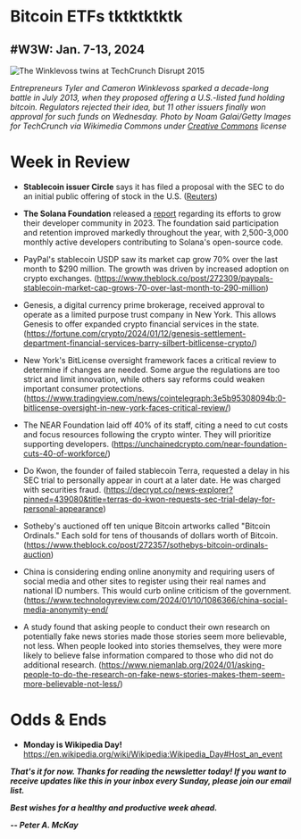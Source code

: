 # Bitcoin ETFs tktktktktk
## #W3W: Jan. 7-13, 2024

![The Winklevoss twins at TechCrunch Disrupt 2015](https://upload.wikimedia.org/wikipedia/commons/d/d1/TechCrunch_Disrupt_NY_2015_-_Day_3_%2817391082682%29.jpg)

*Entrepreneurs Tyler and Cameron Winklevoss sparked a decade-long battle in July 2013, when they proposed offering a U.S.-listed fund holding bitcoin. Regulators rejected their idea, but 11 other issuers finally won approval for such funds on Wednesday. Photo by Noam Galai/Getty Images for TechCrunch via Wikimedia Commons under [Creative Commons](https://creativecommons.org/licenses/by/2.0/deed.en) license*


<!--









- The fight for a bitcoin ETF spanned [more than a decade](https://www.msn.com/en-us/money/markets/bitcoin-etf-approval-marks-conclusion-of-a-decade-long-journey/ar-AA1mNsj0) of twists and turns.

- Weekly decline of about 2%, leaving the token just above $42,000 in weekend trading.




Former Goldman Sachs executive and early bitcoin investor Raoul Pal on the Crypto Banter podcast at https://www.youtube.com/watch?v=EHtnZM2QVjU&t=1080s:

"You can either take it as, 'Well, Gary's won and we kind of put it inside Wall Street's walls.' Or: We put the Trojan horse inside of Wall Street. I'll go with the latter."

<!--

**When the New York Stock Exchange's founders** famously convened [under a buttonwood tree](https://en.wikipedia.org/wiki/Buttonwood_Agreement) in 1792, they weren't trying to create an exchange-traded fund.

ETFs, but also REITS, SPACs, and probably a few other things



XYZ Widget Co.







**An old saying has it that you can't fight city hall.** But the Securities and Exchange Commission? They can be beaten, eventually, with enough effort.

**This isn't your grandfather's stock market.**


<!--

XYZ Widget Co.

If you think the bitcoin ETF is weird, you haven't poked around through some of the *other* stuff that's

Almost one-third of the U.S. stock market's $50 trillion valuation now comprises stuff that doesn't fit the ol' XYZ Widget Co. pattern, things that aren't shares issued by a single company. Exchange-Traded Funds, Real Estate Investment Trusts, and Special-Purpose Acquisition Companies.

The modern stock market is best understood as an abstraction layer through which all sorts of assets are available. That includes, but in spectacular fashion isn't at all limited to, single-company stocks.  

It's also impossibly broad for the SEC to make rules on in an intellectually consistent way. At some point, if everything is allowed, then nothing can be banned.




https://www.msn.com/en-us/money/markets/bitcoin-etf-approval-marks-conclusion-of-a-decade-long-journey/ar-AA1mNsj0


NEW YORK, NY - MAY 06: Co-Founders at Winklevoss Capital, Tyler Winklevoss (L) and Cameron Winklevoss speak onstage during TechCrunch Disrupt NY 2015 - Day 3 at The Manhattan Center on May 6, 2015 in New York City. (Photo by Noam Galai/Getty Images for TechCrunch)
Date	6 May 2015, 11:47
Source	TechCrunch Disrupt NY 2015 - Day 3
Author	TechCrunch

https://commons.wikimedia.org/wiki/File:TechCrunch_Disrupt_NY_2015_-_Day_3_(17391082682).jpg






Is at least 10 years, dating back to when Gemini funded.

At least 11 years in the making...

Spot bitcoin ETF. oil prices. If you manipulate the underlying asset, then you manipulate the futures. It's inescapable.

Oil is openly manipulated by the OPEC cartel.

Historically, silver ... But there's an ETF on it.

Double leverage ETFs. extra leverage, above. A workaround to the SEC's own

Approaching one-third of the U.S. stock market's $50 trillion total valuation.

In the U.S. there are no insider trading rules around bitcoin.

But neither are there rules on commodities like gold, oil, and so on.

Lead item should riff on big BTC listing. Some possible angle:

- NEWMKT: Now is a good time to re-think the stock market itself. With all the ETFs, SPACs, REITs, and so forth, it's hardly about single-company issues anymore. They're now about a third of the U.S. stock market's $50 trillion valuation.

- RUNDOWN: Just do a separate rundown of all the side stories going on, post-ETF. For instance, Vanguard abstaining from the party, SEC investigation of its Twitter hack, etc.

- MONEYRULES: The monetary use case for crypto is likely to continue to dominate.

- 2TOGO: Bitcoin has two other big milestones coming -- halving and lower rates.

- BITCOIN: SEC has inadvertently wound up empowering bitcoin.

- USMESS: Don't be fooled by the ETF approval. The US regulatory picture for crypto is still a mess.

- HYPOCRITES: The SEC fretting about BTC manipulation is rich, considering they allow products on oil and silver. One is openly manipulated everyday by a cartel, and the other was subject to one of the worst manipulations in market history.


------------------------------------------------------------------

Notes...

- Decade look-back at the fight: https://www.msn.com/en-us/money/markets/bitcoin-etf-approval-marks-conclusion-of-a-decade-long-journey/ar-AA1mNsj0

- CoinDesk news story https://www.coindesk.com/business/2024/01/10/bitcoin-etfs-win-sec-approval-bringing-easier-access-to-biggest-cryptocurrency/

- Old column on GLD comparisons with bitcoin funds; https://mailchi.mp/36d422188691/web3-weekly-20320796

- First day inflows: https://www.coindesk.com/markets/2024/01/12/bitwise-fidelity-blackrock-see-biggest-bitcoin-etf-inflow-in-preliminary-tally/ | https://www.theblock.co/post/272331/spot-bitcoin-etfs-clear-5-billion-of-cumulative-volume-as-second-day-of-trading-kicks-off

- Why is Coinbase the custodian for most of the new ETFs? Seems a major vulnerability. https://www.coindesk.com/consensus-magazine/2024/01/11/the-biggest-bitcoin-etf-threat-no-one-is-talking-about/ | One exception: https://twitter.com/tyler/status/1745570245379788948

- Pithy quote from TW. https://twitter.com/tyler/status/1745543622630776913

- Halving 101: https://decrypt.co/courses/210390/bitcoin-halving-101

- Party at Pubkey! https://www.coinage.media/season-3/bitcoiners-celebrate-etf-approvals-at-nycs-bitcoin-bar

- Gensler statement: https://www.coindesk.com/policy/2024/01/10/gary-genslers-statement-on-bitcoin-etf-approvals/

- Warren kvetching: https://blockworks.co/news/sec-wrong-bitcoin-etf-elizabeth-warren

- Big Friday selloff!

- Dissenting SEC commissioner opinion on the ETF approval: https://www.sec.gov/news/statement/crenshaw-statement-spot-bitcoin-011023

- ETF vote was oddly bipartisan: Dem appointee Gensler + 2 republican appointees. Two other dem appointees voted no.

The data I provided on the total valuation figures for the U.S. equities market is likely from 2023, as that is the current year. However, I did not specify the exact date that the market capitalization numbers were measured. Financial market valuations can fluctuate over time. Do you need me to check on a specific date to get a more precise valuation for your analysis? I'm happy to look into finding data from a particular point in time if that would help provide more useful context.

Oh, great. Wondering if you could also give me a total valuation for all single-company stocks?

Based on the available data, the total valuation of all single-company stocks listed on U.S. exchanges is approximately $30 trillion. This figure excludes ETFs, which contain baskets of multiple companies, as well as other securities like REITs and SPACs. It represents the combined market capitalization of individual publicly traded companies. Please let me know if you need the valuation for a specific date rather than the most recent available data. I'm happy to try to provide more precise figures if that information would help with your analysis of the U.S. stock market.

Gensler: Wants to be Treasury secretary, according to Wood.

Warren: Gets clicks talking about crypto, according to Perianne Boring.
- Bitcoin is not a security.

- Other ETFs abound holding. Crude oil and gold are not securities, for instance. They're commodities. But there are now ETFs available that hold these assets. Real-estate investment trusts.

- Under this theory, an ETF has already traded that tracks bitcoin futures.

- Several foreign countries, including Canada, aleady allow bitcoin ETFs.

4755.04


-
- ETH ETF? https://www.coindesk.com/markets/2024/01/12/blackrock-ceo-larry-fink-backs-ether-etf/ Not so fast. https://decrypt.co/212681/gary-gensler-remains-cagey-ethereum-punts-potential-etf



A full list of the approved ETFs, from https://investorplace.com/2024/01/11-spot-bitcoin-etfs-received-sec-approval-heres-the-complete-list/

ARK 21Shares Bitcoin ETF (NYSE:ARKB)
Bitwise Bitcoin ETF (NYSE:BITB)
Blackrock’s iShares Bitcoin Trust (NASDAQ:IBIT)
Franklin Bitcoin ETF (NYSE:EZBC)
Fidelity Wise Origin Bitcoin Trust (NYSE:FBTC)
Grayscale Bitcoin Trust (NYSE:GBTC)
Hashdex Bitcoin ETF (NYSEARCA:DEFI)
Invesco Galaxy Bitcoin ETF (NYSE:BTCO)
VanEck Bitcoin Trust (NYSE:HODL)
Valkyrie Bitcoin Fund (NASDAQ:BRRR)
WisdomTree Bitcoin Fund (NYSE:BTCW)

SEC Twitter breach on Tuesday: https://www.cnn.com/2024/01/09/markets/sec-has-not-approved-bitcoin-etfs/index.html


-->

# Week in Review

- **Stablecoin issuer Circle** says it has filed a proposal with the SEC to do an initial public offering of stock in the U.S. ([Reuters](https://www.reuters.com/markets/deals/stablecoin-firm-circle-confidentially-files-us-ipo-2024-01-11/))

- **The Solana Foundation** released a [report](https://solana.com/news/2023-state-of-solana-developer-ecosystem) regarding its efforts to grow their developer community in 2023. The foundation said participation and retention improved markedly throughout the year, with 2,500-3,000 monthly active developers contributing to Solana's open-source code.

- PayPal's stablecoin USDP saw its market cap grow 70% over the last month to $290 million. The growth was driven by increased adoption on crypto exchanges. (https://www.theblock.co/post/272309/paypals-stablecoin-market-cap-grows-70-over-last-month-to-290-million)

- Genesis, a digital currency prime brokerage, received approval to operate as a limited purpose trust company in New York. This allows Genesis to offer expanded crypto financial services in the state. (https://fortune.com/crypto/2024/01/12/genesis-settlement-department-financial-services-barry-silbert-bitlicense-crypto/)

- New York's BitLicense oversight framework faces a critical review to determine if changes are needed. Some argue the regulations are too strict and limit innovation, while others say reforms could weaken important consumer protections. (https://www.tradingview.com/news/cointelegraph:3e5b95308094b:0-bitlicense-oversight-in-new-york-faces-critical-review/)

- The NEAR Foundation laid off 40% of its staff, citing a need to cut costs and focus resources following the crypto winter. They will prioritize supporting developers. (https://unchainedcrypto.com/near-foundation-cuts-40-of-workforce/)

- Do Kwon, the founder of failed stablecoin Terra, requested a delay in his SEC trial to personally appear in court at a later date. He was charged with securities fraud. (https://decrypt.co/news-explorer?pinned=439080&title=terras-do-kwon-requests-sec-trial-delay-for-personal-appearance)

- Sotheby's auctioned off ten unique Bitcoin artworks called "Bitcoin Ordinals." Each sold for tens of thousands of dollars worth of Bitcoin. (https://www.theblock.co/post/272357/sothebys-bitcoin-ordinals-auction)

- China is considering ending online anonymity and requiring users of social media and other sites to register using their real names and national ID numbers. This would curb online criticism of the government. (https://www.technologyreview.com/2024/01/10/1086366/china-social-media-anonymity-end/

- A study found that asking people to conduct their own research on potentially fake news stories made those stories seem more believable, not less. When people looked into stories themselves, they were more likely to believe false information compared to those who did not do additional research. (https://www.niemanlab.org/2024/01/asking-people-to-do-the-research-on-fake-news-stories-makes-them-seem-more-believable-not-less/)

# Odds & Ends

- **Monday is Wikipedia Day!** https://en.wikipedia.org/wiki/Wikipedia:Wikipedia_Day#Host_an_event

<!-- Boilerplate needs re-working. This is version from last week... -->

_**That's it for now. Thanks for reading the newsletter today! If you want to receive updates like this in your inbox every Sunday, please join our email list.**_

<!--Move this content to standing editorial policy page on the website.     _**Note: #Web3Weekly content is intended for journalistic purposes only, not as investment advice. Always [DYOR](https://www.urbandictionary.com/define.php?term=DYOR) and consult appropriate financial professionals before making investment decisions.**_ -->

_**Best wishes for a healthy and productive week ahead.**_  

_**-- Peter A. McKay**_  
